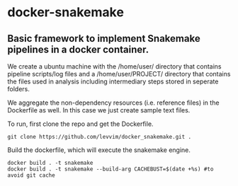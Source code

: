 # docker-snakemake

## Basic framework to implement Snakemake pipelines in a docker container. 

We create a ubuntu machine with the /home/user/ directory that contains pipeline scripts/log files and a /home/user/PROJECT/ directory that contains the files used in analysis including intermediary steps stored in seperate folders.

We aggregate the non-dependency resources (i.e. reference files) in the Dockerfile as well. In this case we just create sample text files.

To run, first clone the repo and get the Dockerfile.

    git clone https://github.com/levvim/docker_snakemake.git .

Build the dockerfile, which will execute the snakemake engine.

    docker build . -t snakemake
    docker build . -t snakemake --build-arg CACHEBUST=$(date +%s) #to avoid git cache
